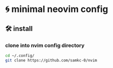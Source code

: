 # 🌀 minimal neovim config

## 🛠️ install

### clone into nvim config directory

```sh
cd ~/.config/
git clone https://github.com/samkc-0/nvim
```

